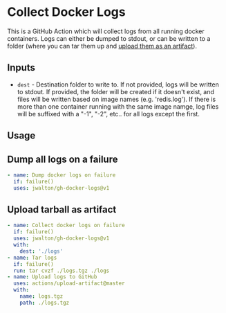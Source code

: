 # Collect Docker Logs

This is a GitHub Action which will collect logs from all running docker
containers. Logs can either be dumped to stdout, or can be written to a
folder (where you can tar them up and
[upload them as an artifact](https://github.com/actions/upload-artifact)).

## Inputs

- `dest` - Destination folder to write to. If not provided, logs will be
  written to stdout. If provided, the folder will be created if it doesn't
  exist, and files will be written based on image names (e.g. 'redis.log').
  If there is more than one container running with the same image namge, log
  files will be suffixed with a "-1", "-2", etc.. for all logs except the first.

## Usage

## Dump all logs on a failure

```yaml
- name: Dump docker logs on failure
  if: failure()
  uses: jwalton/gh-docker-logs@v1
```

## Upload tarball as artifact

```yaml
- name: Collect docker logs on failure
  if: failure()
  uses: jwalton/gh-docker-logs@v1
  with:
    dest: './logs'
- name: Tar logs
  if: failure()
  run: tar cvzf ./logs.tgz ./logs
- name: Upload logs to GitHub
  uses: actions/upload-artifact@master
  with:
    name: logs.tgz
    path: ./logs.tgz
```
